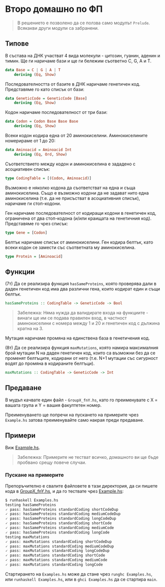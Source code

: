 # Второ домашно по ФП

> В решението е позволено да се ползва само модулът `Prelude`. Всякакви други модули са забранени.

## Типове

В състава на ДНК участват 4 вида молекули - цитозин, гуанин, аденин и тимин.
Ще ги наричаме бази и ще ги бележим съответно C, G, A и T.
```hs
data Base = C | G | A | T
    deriving (Eq, Show)
```

Последователността от базите в ДНК наричаме генетичен код. Представяме го като списък от бази:
```hs
data GeneticCode = GeneticCode [Base]
    deriving (Eq, Show)
```

Кодон наричаме последователност от три бази:
```hs
data Codon = Codon Base Base Base
    deriving (Eq, Show)
```

Всеки кодон кодира една от 20 аминокиселини. Аминокиселините номерираме от 1 до 20:
```hs
data Aminoacid = Aminoacid Int
    deriving (Eq, Ord, Show)
```

Съответствието между кодон и аминокиселина е зададено с асоциативен списък:
```hs
type CodingTable = [(Codon, Aminoacid)]
```
Възможно е няколко кодона да съответстват на една и съща аминокиселина.
Също е възможно кодони да не задават нито една аминокиселина (т.е. да не присъстват в асоциативния списък),
наричаме ги стоп-кодони.

Ген наричаме последователност от кодиращи кодони в генетичен код, ограничена от два стоп-кодона
(и/или краищата на генетичния код). Представяме го чрез списък:
```hs
type Gene = [Codon]
```
Белтък наричаме списък от аминокиселини. Ген кодира белтък, като всеки кодон се замести със съответната му аминокиселина.
```hs
type Protein = [Aminoacid]
```

## Функции

(7т)
Да се реализира функция `hasSameProteins`, която проверява дали в даден генетичен код има два различни гена, които кодират един и същи белтък.
```hs
hasSameProteins :: CodingTable -> GeneticCode -> Bool
```

> Забележка: Няма нужда да валидирате входа на функциите -
  винаги ще им се подава правилен вход, в частност аминокиселини с номера между 1 и 20
  и генетичен код с дължина кратна на 3.


Мутация наричаме промяна на единствена база в генетичения код.

(8т)
Да се реализира функция `maxMutations`, която намира максималния брой мутации N
на даден генетичен код, които са възможни без да се променят белтъците,
кодирани от него (т.е. N+1 мутации със сигурност водят до промяна в кодираните белтъци).
```hs
maxMutations :: CodingTable -> GeneticCode -> Int
```

## Предаване
В мудъл качвате един файл - `GroupX_fnY.hs`, като го преименувате с X = вашата група и Y = вашия факултетен номер.

Преименуването ще попречи на пускането на примерите чрез `Example.hs` затова преименувайте само накрая преди предаване.

## Примери
Виж [Example.hs].

> Забележка: Примерите не тестват всичко, домашното ви ще бъде пробвано срещу повече случаи.

### Пускане на примерите
Препоръчително е свалите файловете в тази директория, да си пишете кода в [GroupX_fnY.hs], и да го тествате чрез [Example.hs]:
```sh
$ runhaskell Examples.hs
testing hasSameProteins
🗸 pass: hasSameProteins standardCoding shortCodeDup
🗸 pass: hasSameProteins standardCoding mediumCodeDup
🗸 pass: hasSameProteins standardCoding longCodeDup
🗸 pass: hasSameProteins standardCoding shortCode
🗸 pass: hasSameProteins standardCoding mediumCode
🗸 pass: hasSameProteins standardCoding longCode
testing maxMutations
🗸 pass: maxMutations standardCoding shortCodeDup
🗸 pass: maxMutations standardCoding mediumCodeDup
🗸 pass: maxMutations standardCoding longCodeDup
🗸 pass: maxMutations standardCoding shortCode
🗸 pass: maxMutations standardCoding mediumCode
🗸 pass: maxMutations standardCoding longCode
```
Стартирането на `Examples.hs` може да стане чрез `runghc Examples.hs`, или `runhaskell Examples.hs`, или в `ghci Examples.hs` да се стартира `main`.

[Example.hs]: ./Examples.hs
[GroupX_fnY.hs]: ./GroupX_fnY.hs

